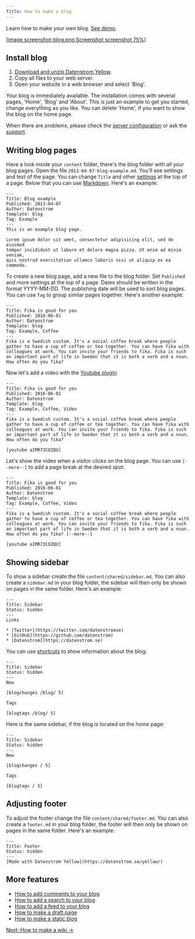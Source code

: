 ```yaml
---
Title: How to make a blog
---
```

Learn how to make your own blog. [See demo](/features/blog/).

[[image screenshot-blog.png Screenshot screenshot 75%]](/features/blog/fika-is-good-for-you)  

## Install blog

1. [Download and unzip Datenstrom Yellow](https://github.com/datenstrom/yellow/archive/master.zip).
2. Copy all files to your web server.
3. Open your website in a web browser and select 'Blog'.

Your blog is immediately available. The installation comes with several pages, 'Home', 'Blog' and 'About'. This is just an example to get you started, change everything as you like. You can delete 'Home', if you want to show the blog on the home page.

When there are problems, please check the [server configuration](server-configuration) or ask the [support](support).
 
## Writing blog pages

Have a look inside your `content` folder, there's the blog folder with all your blog pages. Open the file `2013-04-07-blog-example.md`. You'll see settings and text of the page. You can change `Title` and other [settings](markdown-cheat-sheet#settings) at the top of a page. Below that you can use [Markdown](markdown-cheat-sheet). Here's an example:

```
---
Title: Blog example
Published: 2013-04-07
Author: Datenstrom
Template: blog
Tag: Example
---
This is an example blog page. 

Lorem ipsum dolor sit amet, consectetur adipisicing elit, sed do eiusmod 
tempor incididunt ut labore et dolore magna pizza. Ut enim ad minim veniam, 
quis nostrud exercitation ullamco laboris nisi ut aliquip ex ea commodo. 
```

To create a new blog page, add a new file to the blog folder. Set `Published` and more settings at the top of a page. Dates should be written in the format YYYY-MM-DD. The publishing date will be used to sort blog pages. You can use `Tag` to group similar pages together. Here's another example:

```
---
Title: Fika is good for you
Published: 2016-06-01
Author: Datenstrom
Template: blog
Tag: Example, Coffee
---
Fika is a Swedish custom. It's a social coffee break where people 
gather to have a cup of coffee or tea together. You can have fika with 
colleagues at work. You can invite your friends to fika. Fika is such 
an important part of life in Sweden that it is both a verb and a noun. 
How often do you fika?
```

Now let's add a video with the [Youtube plugin](https://github.com/datenstrom/yellow-extensions/tree/master/features/youtube):

```
---
Title: Fika is good for you
Published: 2016-06-01
Author: Datenstrom
Template: blog
Tag: Example, Coffee, Video
---
Fika is a Swedish custom. It's a social coffee break where people 
gather to have a cup of coffee or tea together. You can have fika with 
colleagues at work. You can invite your friends to fika. Fika is such 
an important part of life in Sweden that it is both a verb and a noun. 
How often do you fika?

[youtube aIMR73COZQU]
```

Let's show the video when a visitor clicks on the blog page. You can use `[--more--]` to add a page break at the desired spot:

```
---
Title: Fika is good for you
Published: 2016-06-01
Author: Datenstrom
Template: blog
Tag: Example, Coffee, Video
---
Fika is a Swedish custom. It's a social coffee break where people 
gather to have a cup of coffee or tea together. You can have fika with 
colleagues at work. You can invite your friends to fika. Fika is such 
an important part of life in Sweden that it is both a verb and a noun. 
How often do you fika? [--more--]

[youtube aIMR73COZQU]
```

## Showing sidebar

To show a sidebar create the file `content/shared/sidebar.md`. You can also create a `sidebar.md` in your blog folder, the sidebar will then only be shown on pages in the same folder. Here's an example:

```
---
Title: Sidebar
Status: hidden
---
Links

* [Twitter](https://twitter.com/datenstromse)
* [GitHub](https://github.com/datenstrom)
* [Datenstrom](https://datenstrom.se)
```

You can use [shortcuts](https://github.com/datenstrom/yellow-extensions/tree/master/features/blog#how-to-show-blog-information) to show information about the blog:

```
---
Title: Sidebar
Status: hidden
---
New

[blogchanges /blog/ 5]

Tags

[blogtags /blog/ 5]
```

Here is the same sidebar, if the blog is located on the home page:

```
---
Title: Sidebar
Status: hidden
---
New

[blogchanges / 5]

Tags

[blogtags / 5]
```

## Adjusting footer

To adjust the footer change the file `content/shared/footer.md`. You can also create a `footer.md` in your blog folder, the footer will then only be shown on pages in the same folder. Here's an example:

```
---
Title: Footer
Status: hidden
---
[Made with Datenstrom Yellow](https://datenstrom.se/yellow/)
```

## More features

* [How to add comments to your blog](https://github.com/datenstrom/yellow-extensions/tree/master/features/disqus)
* [How to add a search to your blog](https://github.com/datenstrom/yellow-extensions/tree/master/features/search)
* [How to add a feed to your blog](https://github.com/datenstrom/yellow-extensions/tree/master/features/feed)
* [How to make a draft page](https://github.com/datenstrom/yellow-extensions/tree/master/features/draft)
* [How to make a static blog](server-configuration#static-website)

[Next: How to make a wiki →](how-to-make-a-wiki)
